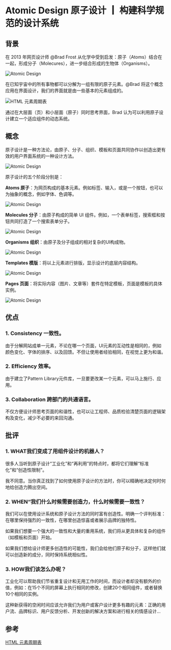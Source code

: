 Atomic Design 原子设计 ┃ 构建科学规范的设计系统
===

## 背景
在 2013 年网页设计师 @Brad Frost 从化学中受到启发：原子（Atoms）结合在一起，形成分子（Molecures），进一步结合形成的生物体（Organisms）。

![Atomic Design](./img/atomic.design.1.png)

在已知宇宙中的所有事物都可以分解为一组有限的原子元素。@Brad 将这个概念应用在界面设计，我们的界面就是由一些基本的元素组成的。

![HTML 元素周期表](./img/html.element.png)

通过在大层面（页）和小层面（原子）同时思考界面，Brad 认为可以利用原子设计建立一个适应组件的动态系统。


## 概念
原子设计是一种方法论，由原子、分子、组织、模板和页面共同协作以创造出更有效的用户界面系统的一种设计方法。

![Atomic Design](./img/atomic.design.2.png)

原子设计的五个阶段分别是：

**Atoms 原子**：为网页构成的基本元素。例如标签、输入，或是一个按钮，也可以为抽象的概念，例如字体、色调等。

![Atomic Design](./img/atomic.design.3.png)

**Molecules 分子**：由原子构成的简单 UI 组件。例如，一个表单标签，搜索框和按钮共同打造了一个搜索表单分子。

![Atomic Design](./img/atomic.design.4.png)

**Organisms 组织**：由原子及分子组成的相对复杂的UI构成物。

![Atomic Design](./img/atomic.design.5.png)

**Templates 模版**：将以上元素进行排版，显示设计的底层内容结构。

![Atomic Design](./img/atomic.design.6.png)

**Pages 页面**：将实际内容（图片、文章等）套件在特定模板，页面是模板的具体实例。

![Atomic Design](./img/atomic.design.7.png)


## 优点
### 1. Consistency 一致性。
由于分解网站成单一元素，不论在哪一个页面，UI元素的互动性是相同的，例如颜色变化、字体的排序、以及回馈。不但让使用者经验相同，在视觉上更为和谐。

### 2. Efficiency 效率。
由于建立了Pattern Library元件库，一旦要更改某一个元素，可以马上施行、应用。

### 3. Collaboration 跨部门的共通语言。
不仅方便设计师思考页面的和谐性，也可以让工程师、品质检验清楚页面的逻辑架构及变化，减少不必要的来回沟通。


## 批评
### 1. WHAT我们变成了用组件设计的机器人？
很多人当听到原子设计“工业化”和“再利用”的特点时，都将它们理解“标准化”和“创造性限制”。

我不同意。当你真正找到了如何使用原子设计的方法时，你可以精确地决定何时何地给创造力腾出空间。

### 2. WHEN“我们什么时候需要创造力，什么时候需要一致性？
我们可以在使用设计系统和原子设计方法的同时富有创造性。明确一个评判标准：在哪里保持强烈的一致性，在哪里创造惊喜或者展示品牌的独特性。

如果我们想要一个强大的一致性和大量的重用系统，我们将从更具体和复杂的组件（如模板和页面）开始。

如果我们想给设计师更多创造性的可能性，我们会给他们原子和分子，这样他们就可以创造新的成分，同时保持系统相似性。

### 3. HOW我们该怎么办呢？
工业化可以帮助我们节省重复设计和无用工作的时间，而设计者却没有额外的价值，例如：在15个不同的屏幕上执行相同的修改，创建20个相同组件，或者替换10个相同的实例。

这种新获得的空闲时间应该允许我们为用户或客户设计更多有趣的元素：正确的用户流、品牌标识、用户反馈分析、开发创新的解决方案和进行相关的情感设计…


## 参考
[HTML 元素周期表](http://demo.yanue.net/HTML5element/)